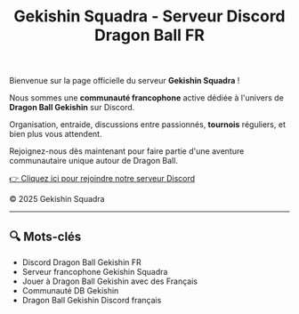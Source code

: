 <!DOCTYPE html><html lang="fr">
<head>
  <meta charset="UTF-8">
  <meta name="viewport" content="width=device-width, initial-scale=1.0">
  <meta name="description" content="Rejoignez le serveur Discord francophone de Dragon Ball Gekishin Squadra. Communauté active, entraide, tournois, discussions passionnées entre fans de Dragon Ball.">
  <meta name="keywords" content="discord dragon ball, serveur discord francais, gekishin squadra, dragon ball discord FR, communauté dragon ball">
  <title>Gekishin Squadra - Serveur Discord Dragon Ball FR</title>
</head>
<body>
  <header>
    <h1>Gekishin Squadra - Serveur Discord Dragon Ball FR</h1>
  </header>
  <main>
    <p>Bienvenue sur la page officielle du serveur <strong>Gekishin Squadra</strong> !</p>
    <p>Nous sommes une <strong>communauté francophone</strong> active dédiée à l'univers de <strong>Dragon Ball Gekishin</strong> sur Discord.</p>
    <p>Organisation, entraide, discussions entre passionnés, <strong>tournois</strong> réguliers, et bien plus vous attendent.</p>
    <p>Rejoignez-nous dès maintenant pour faire partie d'une aventure communautaire unique autour de Dragon Ball.</p>
    <p><a href="https://discord.gg/mP8RFnEPvW" target="_blank">👉 Cliquez ici pour rejoindre notre serveur Discord</a></p>
  </main>
  <footer>
    <p>&copy; 2025 Gekishin Squadra</p>
  </footer>
</body>
</html>

---

## 🔍 Mots-clés 

- Discord Dragon Ball Gekishin FR  
- Serveur francophone Gekishin Squadra  
- Jouer à Dragon Ball Gekishin avec des Français  
- Communauté DB Gekishin  
- Dragon Ball Gekishin Discord français
